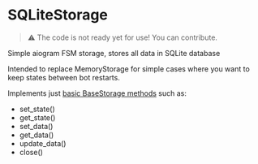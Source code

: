 # SQLiteStorage

> ⚠ The code is not ready yet for use!
> You can contribute.

Simple aiogram FSM storage, stores all data in SQLite database

Intended to replace MemoryStorage for simple cases where you want to keep states between bot restarts.

Implements just [basic BaseStorage methods](https://docs.aiogram.dev/en/dev-3.x/dispatcher/finite_state_machine/storages.html#aiogram.fsm.storage.base.BaseStorage) such as:

- set_state()
- get_state()
- set_data()
- get_data()
- update_data()
- close()
